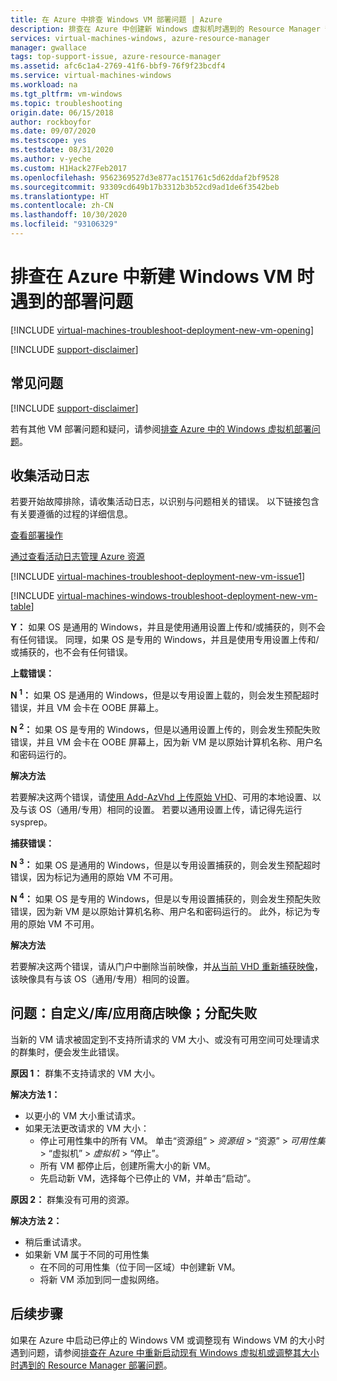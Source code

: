 ```yaml
---
title: 在 Azure 中排查 Windows VM 部署问题 | Azure
description: 排查在 Azure 中创建新 Windows 虚拟机时遇到的 Resource Manager 部署问题
services: virtual-machines-windows, azure-resource-manager
manager: gwallace
tags: top-support-issue, azure-resource-manager
ms.assetid: afc6c1a4-2769-41f6-bbf9-76f9f23bcdf4
ms.service: virtual-machines-windows
ms.workload: na
ms.tgt_pltfrm: vm-windows
ms.topic: troubleshooting
origin.date: 06/15/2018
author: rockboyfor
ms.date: 09/07/2020
ms.testscope: yes
ms.testdate: 08/31/2020
ms.author: v-yeche
ms.custom: H1Hack27Feb2017
ms.openlocfilehash: 9562369527d3e877ac151761c5d62ddaf2bf9528
ms.sourcegitcommit: 93309cd649b17b3312b3b52cd9ad1de6f3542beb
ms.translationtype: HT
ms.contentlocale: zh-CN
ms.lasthandoff: 10/30/2020
ms.locfileid: "93106329"
---
```

# <a name="troubleshoot-deployment-issues-when-creating-a-new-windows-vm-in-azure"></a>排查在 Azure 中新建 Windows VM 时遇到的部署问题
[!INCLUDE [virtual-machines-troubleshoot-deployment-new-vm-opening](../../../includes/virtual-machines-troubleshoot-deployment-new-vm-opening-include.md)]

[!INCLUDE [support-disclaimer](../../../includes/support-disclaimer.md)]

## <a name="top-issues"></a>常见问题
[!INCLUDE [support-disclaimer](../../../includes/virtual-machines-windows-troubleshoot-deploy-vm-top.md)]

若有其他 VM 部署问题和疑问，请参阅[排查 Azure 中的 Windows 虚拟机部署问题](troubleshoot-deploy-vm-windows.md)。

## <a name="collect-activity-logs"></a>收集活动日志
若要开始故障排除，请收集活动日志，以识别与问题相关的错误。 以下链接包含有关要遵循的过程的详细信息。

[查看部署操作](../../azure-resource-manager/templates/deployment-history.md)

[通过查看活动日志管理 Azure 资源](../../azure-resource-manager/management/view-activity-logs.md)

[!INCLUDE [virtual-machines-troubleshoot-deployment-new-vm-issue1](../../../includes/virtual-machines-troubleshoot-deployment-new-vm-issue1-include.md)]

[!INCLUDE [virtual-machines-windows-troubleshoot-deployment-new-vm-table](../../../includes/virtual-machines-windows-troubleshoot-deployment-new-vm-table.md)]

**Y：** 如果 OS 是通用的 Windows，并且是使用通用设置上传和/或捕获的，则不会有任何错误。 同理，如果 OS 是专用的 Windows，并且是使用专用设置上传和/或捕获的，也不会有任何错误。

**上载错误：**

**N <sup>1</sup>：** 如果 OS 是通用的 Windows，但是以专用设置上载的，则会发生预配超时错误，并且 VM 会卡在 OOBE 屏幕上。

**N <sup>2</sup>：** 如果 OS 是专用的 Windows，但是以通用设置上传的，则会发生预配失败错误，并且 VM 会卡在 OOBE 屏幕上，因为新 VM 是以原始计算机名称、用户名和密码运行的。

**解决方法**

若要解决这两个错误，请[使用 Add-AzVhd 上传原始 VHD](https://docs.microsoft.com/powershell/module/az.compute/add-azvhd)、可用的本地设置、以及与该 OS（通用/专用）相同的设置。 若要以通用设置上传，请记得先运行 sysprep。

**捕获错误：**

**N <sup>3</sup>：** 如果 OS 是通用的 Windows，但是以专用设置捕获的，则会发生预配超时错误，因为标记为通用的原始 VM 不可用。

**N <sup>4</sup>：** 如果 OS 是专用的 Windows，但是以专用设置捕获的，则会发生预配失败错误，因为新 VM 是以原始计算机名称、用户名和密码运行的。 此外，标记为专用的原始 VM 不可用。

**解决方法**

若要解决这两个错误，请从门户中删除当前映像，并[从当前 VHD 重新捕获映像](../windows/create-vm-specialized.md)，该映像具有与该 OS（通用/专用）相同的设置。

## <a name="issue-customgallerymarketplace-image-allocation-failure"></a>问题：自定义/库/应用商店映像；分配失败
当新的 VM 请求被固定到不支持所请求的 VM 大小、或没有可用空间可处理请求的群集时，便会发生此错误。

**原因 1：** 群集不支持请求的 VM 大小。

**解决方法 1：**

* 以更小的 VM 大小重试请求。
* 如果无法更改请求的 VM 大小：
    * 停止可用性集中的所有 VM。
        单击“资源组” > *资源组* > “资源” > *可用性集* > “虚拟机” > *虚拟机* > “停止”。
    * 所有 VM 都停止后，创建所需大小的新 VM。
    * 先启动新 VM，选择每个已停止的 VM，并单击“启动”。 

**原因 2：** 群集没有可用的资源。

**解决方法 2：**

* 稍后重试请求。
* 如果新 VM 属于不同的可用性集
    * 在不同的可用性集（位于同一区域）中创建新 VM。
    * 将新 VM 添加到同一虚拟网络。

## <a name="next-steps"></a>后续步骤
如果在 Azure 中启动已停止的 Windows VM 或调整现有 Windows VM 的大小时遇到问题，请参阅[排查在 Azure 中重新启动现有 Windows 虚拟机或调整其大小时遇到的 Resource Manager 部署问题](restart-resize-error-troubleshooting.md)。

<!-- Update_Description: update meta properties, wording update, update link -->